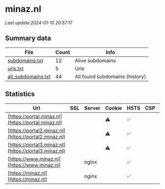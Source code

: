 # minaz.nl
*Last update:2024-01-10 20:57:17*
## Summary data
| File       | Count | Info |
|------------|-------|------|
|[subdomains.txt](/data/minaz/subdomains.txt)|12|Alive subdomains|
|[urls.txt](/data/minaz/urls.txt)|5|Urls|
|[all_subdomains.txt](/data/minaz/all_subdomains.txt)|44|All found subdomains (history)|
## Statistics
| Url | SSL | Server | Cookie | HSTS | CSP | XFO | XXP | RP | Tech |
|------------|-------|------|------|------|------|------|------|------|------|
|[https://portal.minaz.nl](https://portal.minaz.nl)| | |:warning: |:white_check_mark: | |:warning: |:white_check_mark: |:white_check_mark: |:white_check_mark: |HSTS|
|[https://portal2.minaz.nl](https://portal2.minaz.nl)| | |:warning: |:white_check_mark: | |:warning: |:white_check_mark: |:white_check_mark: |:white_check_mark: |HSTS|
|[https://portal3.minaz.nl](https://portal3.minaz.nl)| | |:warning: |:white_check_mark: | |:warning: |:white_check_mark: |:white_check_mark: |:white_check_mark: |HSTS|
|[https://www.minaz.nl](https://www.minaz.nl)| |nginx| |:white_check_mark: | |:warning: |:white_check_mark: |:white_check_mark: |:white_check_mark: |HSTS Nginx|
|[https://minaz.nl](https://minaz.nl)| |nginx| |:white_check_mark: | |:warning: |:white_check_mark: |:white_check_mark: |:white_check_mark: |HSTS Nginx|